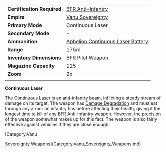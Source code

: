 |                            |                                                                                         |
| -------------------------- | --------------------------------------------------------------------------------------- |
| **Certification Required** | [BFR Anti-Infantry](../certifications/BFR_Anti-Infantry.md)                             |
| **Empire**                 | [Vanu Sovereignty](../etc/Vanu_Sovereignty.md)                                          |
| **Primary Mode**           | Continuous Laser                                                                        |
| **Secondary Mode**         | \-                                                                                      |
| **Ammunition**             | [Aphelion Continuous Laser Battery](../ammunition/Aphelion_Continuous_Laser_Battery.md) |
| **Range**                  | 175m                                                                                    |
| **Inventory Dimensions**   | [BFR](../vehicles/BattleFrame_Robotics.md) Pilot Weapon                                 |
| **Magazine Capacity**      | 125                                                                                     |
| **Zoom**                   | 2x                                                                                      |
|                            |                                                                                         |

**Continuous Laser**

The Continuous Laser is an anti-infantry beam, inflicting a steady stream of
damage on its target. The weapon has
[Damage Degradation](../terminology/Damage_Degradation.md) and must eat through
any armor an infantry has before affecting their health, giving it the longest
time to kill of any [BFR](../vehicles/BattleFrame_Robotics.md) Anti-Infantry
weapon. However, the precision of the weapon somewhat makes up for this fact.
The weapon is also fairly effective against vehicles if they are close enough.

<!--[Category:Game Items](Category:Game_Items.md)-->
<!--[Category:Weapons](Category:Weapons.md)--> [Category:Vanu

Sovereignty Weapons](Category:Vanu_Sovereignty_Weapons.md)
